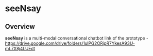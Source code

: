 # seeNsay
## Overview
**seeNsay** is a multi-modal conversational chatbot
link of the prototype - https://drive.google.com/drive/folders/1ulPG2ORipR7YkesA93U-mL7X8j4LUEdt
